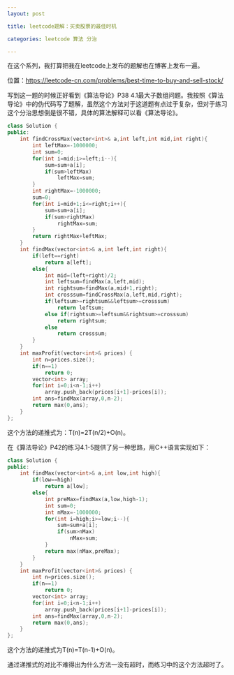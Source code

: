 ```yaml
---
layout: post

title: leetcode题解：买卖股票的最佳时机

categories: leetcode 算法 分治

---
```


在这个系列，我打算把我在leetcode上发布的题解也在博客上发布一遍。

位置：https://leetcode-cn.com/problems/best-time-to-buy-and-sell-stock/

写到这一题的时候正好看到《算法导论》P38 4.1最大子数组问题。我按照《算法导论》中的伪代码写了题解，虽然这个方法对于这道题有点过于复杂，但对于练习这个分治思想倒是很不错，具体的算法解释可以看《算法导论》。

```c++
class Solution {
public:
    int findCrossMax(vector<int>& a,int left,int mid,int right){
    	int leftMax=-1000000;
    	int sum=0;
        for(int i=mid;i>=left;i--){
            sum=sum+a[i];
            if(sum>leftMax)
                leftMax=sum;
        }
        int rightMax=-1000000;
        sum=0;
        for(int i=mid+1;i<=right;i++){
            sum=sum+a[i];
            if(sum>rightMax)
                rightMax=sum;
        }
        return rightMax+leftMax;
    }
    int findMax(vector<int>& a,int left,int right){
        if(left==right)
            return a[left];
        else{
            int mid=(left+right)/2;
            int leftsum=findMax(a,left,mid);
            int rightsum=findMax(a,mid+1,right);
            int crosssum=findCrossMax(a,left,mid,right);
            if(leftsum>=rightsum&&leftsum>=crosssum)
                return leftsum;
            else if(rightsum>=leftsum&&rightsum>=crosssum)
                return rightsum;
            else 
                return crosssum;
        }
    }
    int maxProfit(vector<int>& prices) {
        int n=prices.size();
        if(n==1)
            return 0;
        vector<int> array;
        for(int i=0;i<n-1;i++)
            array.push_back(prices[i+1]-prices[i]);
        int ans=findMax(array,0,n-2);
        return max(0,ans);
    }
};
```

这个方法的递推式为：T(n)=2T(n/2)+O(n)。

在《算法导论》P42的练习4.1-5提供了另一种思路，用C++语言实现如下：

```c++
class Solution {
public:
    int findMax(vector<int>& a,int low,int high){
        if(low==high)
            return a[low];
        else{
            int preMax=findMax(a,low,high-1);
            int sum=0;
            int nMax=-1000000;
            for(int i=high;i>=low;i--){
                sum=sum+a[i];
                if(sum>nMax)
                    nMax=sum;
            }
            return max(nMax,preMax);
        }
    }
    int maxProfit(vector<int>& prices) {
        int n=prices.size();
        if(n==1)
            return 0;
        vector<int> array;
        for(int i=0;i<n-1;i++)
            array.push_back(prices[i+1]-prices[i]);
        int ans=findMax(array,0,n-2);
        return max(0,ans);
    }
};
```

这个方法的递推式为T(n)=T(n-1)+O(n)。

通过递推式的对比不难得出为什么方法一没有超时，而练习中的这个方法超时了。